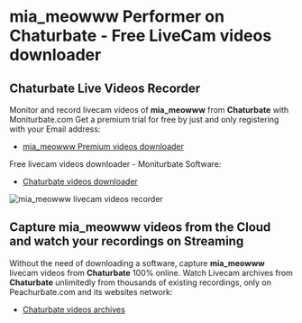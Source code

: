 # mia_meowww Performer on Chaturbate - Free LiveCam videos downloader

## Chaturbate Live Videos Recorder

Monitor and record livecam videos of **mia_meowww** from **Chaturbate** with Moniturbate.com
Get a premium trial for free by just and only registering with your Email address:
* [mia_meowww Premium videos downloader](https://moniturbate.com/request-demo-licence-key.html)

Free livecam videos downloader - Moniturbate Software:
* [Chaturbate videos downloader](https://moniturbate.com/moniturbate-download-software.html)

![mia_meowww livecam videos recorder](https://peachurnet.com/templates/moniturbate-software.png)


## Capture mia_meowww videos from the Cloud and watch your recordings on Streaming

Without the need of downloading a software, capture **mia_meowww** livecam videos from **Chaturbate** 100% online.
Watch Livecam archives from **Chaturbate** unlimitedly from thousands of existing recordings, only on Peachurbate.com and its websites network:
* [Chaturbate videos archives](https://peachurnet.com/)